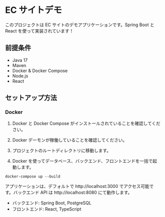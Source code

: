 # EC サイトデモ

このプロジェクトは EC サイトのデモアプリケーションです。Spring Boot と React を使って実装されています！

## 前提条件

- Java 17
- Maven
- Docker & Docker Compose
- Node.js
- React

## セットアップ方法

### Docker

1. Docker と Docker Compose がインストールされていることを確認してください。
2. Docker デーモンが稼働していることを確認してください。

3. プロジェクトのルートディレクトリに移動します。

4. Docker を使ってデータベース、バックエンド、フロントエンドを一括で起動します。

`docker-compose up --build`

アプリケーションは、デフォルトで http://localhost:3000 でアクセス可能です。バックエンド API は http://localhost:8080 にて動作します。

- バックエンド: Spring Boot, PostgreSQL
- フロントエンド: React, TypeScript
